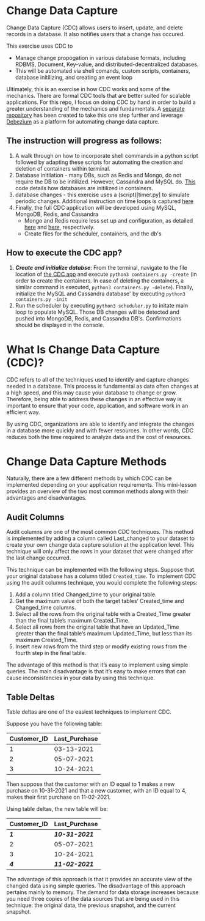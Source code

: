 # Change Data Capture
Change Data Capture (CDC) allows users to insert, update, and delete records in a database. It also notifies users that a change has occured. 

This exercise uses CDC to
- Manage change propogation in various database formats, including RDBMS, Document, Key-value, and distributed-decentralized databases. 
- This will be automated via shell comands, custom scripts, containers, database initilizing, and creating an event loop

Ultimately, this is an exercise in how CDC works and some of the mechanics. There are formal CDC tools that are better suited for scalable applications. For this repo, I focus on doing CDC by hand in order to build a greater understanding of the mechanics and fundamentals. A [separate repository](https://github.com/aarondaniels/Change_Data_Capture) has been created to take this one step further and leverage [Debezium](https://debezium.io/) as a platform for automating change data capture. 


## The instruction will progress as follows: 
1. A walk through on how to incorporate shell commands in a python script followed by adapting these scripts for automating the creation and deletion of containers within terminal. 
2. Database initilation - many DBs, such as Redis and Mongo, do not require the DB to be initilized. However, Cassandra and MySQL do. [This](https://github.com/aarondaniels/Change_Data_Capture/blob/main/Automate/create.py) code details how databases are initilized in containers. 
3. database changes - this exercise uses a (script)[timer.py] to simulate periodic changes. Additional instruction on time loops is captured [here](Time_loops.md)
4. Finally, the full CDC application will be developed using MySQL, MongoDB, Redis, and Cassandra
    - Mongo and Redis require less set up and configuration, as detailed [here](https://github.com/aarondaniels/Change_Data_Capture/blob/main/CDC/mongodb.py) and [here](https://github.com/aarondaniels/Change_Data_Capture/blob/main/CDC/redisdb.py), respectively.
    - Create files for the scheduler, containers, and the db's

## How to execute the CDC app? 
1. ***Create and initialize databse***: From the terminal, navigate to the file location of [the CDC app](https://github.com/aarondaniels/Change_Data_Capture/tree/main/CDC) and execute `python3 containers.py -create` (in order to create the containers. In case of deleting the containers, a similar command is executed, `python3 containers.py -delete`). Finally, initialize the MySQL and Cassandra database' by executing `python3 containers.py -init`
2. Run the scheduler by executing `python3 scheduler.py` to initate main loop to populate MySQL. Those DB changes will be detected and pushed into MongoDB, Redis, and Cassandra DB's. Confirmations should be displayed in the console. 



# What Is Change Data Capture (CDC)?

CDC refers to all of the techniques used to identify and capture changes needed in a database. This process is fundamental as data often changes at a high speed, and this may cause your database to change or grow. Therefore, being able to address these changes in an effective way is important to ensure that your code, application, and software work in an efficient way.

By using CDC, organizations are able to identify and integrate the changes in a database more quickly and with fewer resources. In other words, CDC reduces both the time required to analyze data and the cost of resources.

# Change Data Capture Methods

Naturally, there are a few different methods by which CDC can be implemented depending on your application requirements. This mini-lesson provides an overview of the two most common methods along with their advantages and disadvantages.

## Audit Columns

Audit columns are one of the most common CDC techniques. This method is implemented by adding a column called Last_changed to your dataset to create your own change data capture solution at the application level. This technique will only affect the rows in your dataset that were changed after the last change occurred.

This technique can be implemented with the following steps. Suppose that your original database has a column titled `Created_time`. To implement CDC using the audit columns technique, you would complete the following steps:

1. Add a column titled Changed_time to your original table.
2. Get the maximum value of both the target tables’ Created_time and Changed_time columns.
3. Select all the rows from the original table with a Created_Time greater than the final table’s maximum Created_Time.
4. Select all rows from the original table that have an Updated_Time greater than the final table’s maximum Updated_Time, but less than its maximum Created_Time.
5. Insert new rows from the third step or modify existing rows from the fourth step in the final table.

The advantage of this method is that it’s easy to implement using simple queries. The main disadvantage is that it’s easy to make errors that can cause inconsistencies in your data by using this technique.

## Table Deltas

Table deltas are one of the easiest techniques to implement CDC.

Suppose you have the following table:

| Customer_ID | Last_Purchase |
|------------|-------------| 
| 1 | 03-13-2021 |
| 2 | 05-07-2021 |
| 3 | 10-24-2021 |

Then suppose that the customer with an ID equal to 1 makes a new purchase on 10-31-2021 and that a new customer, with an ID equal to 4, makes their first purchase on 11-02-2021.

Using table deltas, the new table will be:

| Customer_ID | Last_Purchase |
|-----------|------------|
| ***1*** | ***10-31-2021*** |
| 2 | 05-07-2021 |
| 3 | 10-24-2021 |
| ***4*** | ***11-02-2021*** |

The advantage of this approach is that it provides an accurate view of the changed data using simple queries. The disadvantage of this approach pertains mainly to memory. The demand for data storage increases because you need three copies of the data sources that are being used in this technique: the original data, the previous snapshot, and the current snapshot.